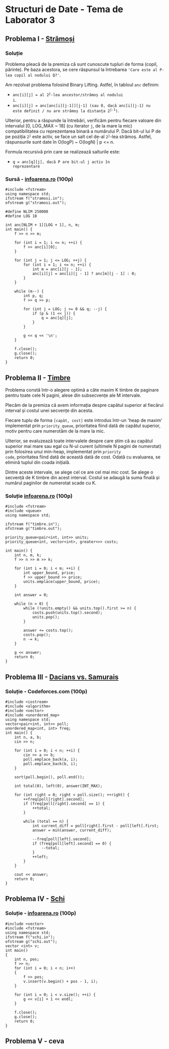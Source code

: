# Structuri de Date - Tema de Laborator 3

## Problema I - [Strămoși](https://www.infoarena.ro/problema/stramosi)

### Soluție

Problema pleacă de la premiza că sunt cunoscute tupluri de forma (copil, părinte). Pe baza acestora, se cere răspunsul la întrebarea <code>'Care este al P-lea copil al nodului Q?'</code>.

Am rezolvat problema folosind Binary Lifting. Astfel, în tabloul <code>anc</code> definim:
- <code>anc[i][j] = al 2<sup>j</sup>-lea ancestor/strămoș al nodului i</code>.
- <code>anc[i][j] = anc[anc[i][j-1]][j-1] (sau 0, dacă anc[i][j-1] nu este definit / nu are strămoș la distanța 2<sup>j-1</sup>)</code>.

Ulterior, pentru a răspunde la întrebări, verificăm pentru fiecare valoare din intervalul [0, LOG_MAX ~ 18] (cu iterator <code>j</code>, de la mare la mic) compatibilitatea cu reprezentarea binară a numărului P.
Dacă bit-ul lui P de pe poziția <code>2<sup>j</sup></code> este activ, se face un salt cel de-al <code>2<sup>j</sup></code>-lea strămoș. Astfel, răspunsurile sunt date în O(logP) ~ O(logN) | p <= n.

Formula recursivă prin care se realizează salturile este:
- <code>q = anc[q][j], dacă P are bit-ul j activ în reprezentare</code>

### Sursă - [infoarena.ro](https://www.infoarena.ro/job_detail/3297682?action=view-source) (100p)

```
#include <fstream>
using namespace std;
ifstream f("stramosi.in");
ofstream g("stramosi.out");

#define NLIM 250000
#define LOG 18

int anc[NLIM + 1][LOG + 1], n, m;
int main() {
	f >> n >> m;

	for (int i = 1; i <= n; ++i) {
		f >> anc[i][0];
	}

	for (int j = 1; j <= LOG; ++j) {
		for (int i = 1; i <= n; ++i) {
			int m = anc[i][j - 1];
			anc[i][j] = anc[i][j - 1] ? anc[m][j - 1] : 0;
		}
	}

	while (m--) {
		int p, q;
		f >> q >> p;
		
		for (int j = LOG; j >= 0 && q; --j) {
			if (p & (1 << j)) {
				q = anc[q][j];
			}
		}
		
		g << q << '\n';
	}
	
	f.close();
	g.close();
	return 0;
}
```

## Problema II - [Timbre](https://www.infoarena.ro/problema/timbre)

Problema constă într-o alegere optimă a câte maxim K timbre de paginare pentru toate cele N pagini, alese din subsecvențe ale M intervale.

Plecăm de la premiza că avem informația despre capătul superior al fiecărui interval și costul unei secvențe din acesta.

Fiecare tuplu de forma <code>[capăt, cost]</code> este introdus într-un 'heap de maxim' implementat prin <code>priority_queue</code>, prioritatea fiind dată de capătul superior, motiv pentru care numerotăm de la mare la mic.

Ulterior, se evaluzează toate intervalele despre care știm că au capătul superior mai mare sau egal cu N-ul curent (ultimele N pagini de numerotat) prin folosirea unui min-heap, implementat prin <code>priority code</code>, prioritatea fiind dată de această dată de cost. Odată cu evaluarea, se elimină tuplul din coada inițială.

Dintre aceste intervale, se alege cel ce are cel mai mic cost. Se alege o secvență de K timbre din acest interval. Costul se adaugă la suma finală și numărul paginilor de numerotat scade cu K.

### Soluție [infoarena.ro](https://www.infoarena.ro/job_detail/3297834) (100p)

```
#include <fstream>
#include <queue>
using namespace std;

ifstream f("timbre.in");
ofstream g("timbre.out");

priority_queue<pair<int, int>> units;
priority_queue<int, vector<int>, greater<>> costs;

int main() {
    int n, m, k;
    f >> n >> m >> k;

    for (int i = 0; i < m; ++i) {
        int upper_bound, price;
        f >> upper_bound >> price;
        units.emplace(upper_bound, price);
    }

    int answer = 0;

    while (n > 0) {
        while (!units.empty() && units.top().first >= n) {
            costs.push(units.top().second);
            units.pop();
        }

        answer += costs.top();
        costs.pop();
        n -= k;
    }

    g << answer;
    return 0;
}
```

## Problema III - [Dacians vs. Samurais]()

### Soluție - Codeforces.com (100p)
```
#include <iostream>
#include <algorithm>
#include <vector>
#include <unordered_map>
using namespace std;
vector<pair<int, int>> poll;
unordered_map<int, int> freq;
int main() {
    int n, a, b;
    cin >> n;

    for (int i = 0; i < n; ++i) {
        cin >> a >> b;
        poll.emplace_back(a, i);
        poll.emplace_back(b, i);
    }

    sort(poll.begin(), poll.end());

    int total(0), left(0), answer(INT_MAX);

    for (int right = 0; right < poll.size(); ++right) {
        ++freq[poll[right].second];
        if (freq[poll[right].second] == 1) {
            ++total;
        }

        while (total == n) {
            int current_diff = poll[right].first - poll[left].first;
            answer = min(answer, current_diff);

            --freq[poll[left].second];
            if (freq[poll[left].second] == 0) {
                --total;
            }
            ++left;
        }
    }

    cout << answer;
    return 0;
}
```

## Problema IV - [Schi](https://www.infoarena.ro/problema/schi)



### Soluție - [infoarena.ro](https://www.infoarena.ro/job_detail/3297877?action=view-source) (100p)
```
#include <vector>
#include <fstream>
using namespace std;
ifstream f("schi.in");
ofstream g("schi.out");
vector <int> v;
int main()
{
    int n, pos;
    f >> n;
    for (int i = 0; i < n; i++)
    {
        f >> pos;
        v.insert(v.begin() + pos - 1, i);
    }
    
    for (int i = 0; i < v.size(); ++i) {
        g << v[i] + 1 << endl;
    }

    f.close();
    g.close();
    return 0;
}
```



## Problema V - ceva